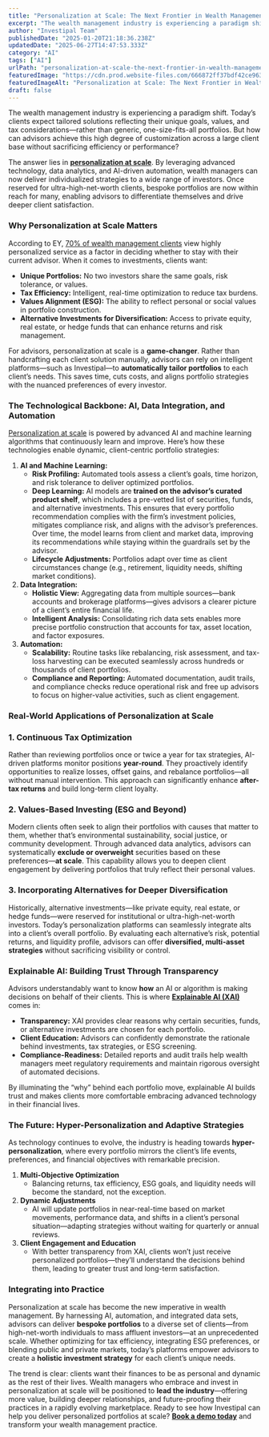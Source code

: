 ```yaml
---
title: "Personalization at Scale: The Next Frontier in Wealth Management"
excerpt: "The wealth management industry is experiencing a paradigm shift. Today’s clients expect tailored solutions reflecting their unique goals, values, and tax considerations-rather than generic, one-size-fits-all portfolios."
author: "Investipal Team"
publishedDate: "2025-01-20T21:18:36.238Z"
updatedDate: "2025-06-27T14:47:53.333Z"
category: "AI"
tags: ["AI"]
urlPath: "personalization-at-scale-the-next-frontier-in-wealth-management"
featuredImage: "https://cdn.prod.website-files.com/666872ff37bdf42ce9637d77/678ebda814f9416704596e79_Personalization%20at%20Scale%20The%20Next%20Frontier%20in%20Wealth%20Management.png"
featuredImageAlt: "Personalization at Scale: The Next Frontier in Wealth Management"
draft: false
---
```

<p id="">The wealth management industry is experiencing a paradigm shift. Today’s clients expect tailored solutions reflecting their unique goals, values, and tax considerations—rather than generic, one-size-fits-all portfolios. But how can advisors achieve this high degree of customization across a large client base without sacrificing efficiency or performance?</p><p id="">The answer lies in <a rel="noopener noreferrer" target="_blank" href="https://www.wealthmanagement.com/technology/personalization-scale-here" id=""><strong id="">personalization at scale</strong></a>. By leveraging advanced technology, data analytics, and AI-driven automation, wealth managers can now deliver individualized strategies to a wide range of investors. Once reserved for ultra-high-net-worth clients, bespoke portfolios are now within reach for many, enabling advisors to differentiate themselves and drive deeper client satisfaction.</p><h3 id="">Why Personalization at Scale Matters</h3><p id="">According to EY, <a rel="noopener noreferrer" target="_blank" href="https://www.envestnet.com/wealth-management/how-scale-growth-2024" id="">70% of wealth management clients</a> view highly personalized service as a factor in deciding whether to stay with their current advisor. When it comes to investments, clients want:</p><ul id=""><li id=""><strong id="">Unique Portfolios:</strong> No two investors share the same goals, risk tolerance, or values.</li><li id=""><strong id="">Tax Efficiency:</strong> Intelligent, real-time optimization to reduce tax burdens.</li><li id=""><strong id="">Values Alignment (ESG):</strong> The ability to reflect personal or social values in portfolio construction.</li><li id=""><strong id="">Alternative Investments for Diversification:</strong> Access to private equity, real estate, or hedge funds that can enhance returns and risk management.</li></ul><p id="">For advisors, personalization at scale is a <strong id="">game-changer</strong>. Rather than handcrafting each client solution manually, advisors can rely on intelligent platforms—such as Investipal—to <strong id="">automatically tailor portfolios</strong> to each client’s needs. This saves time, cuts costs, and aligns portfolio strategies with the nuanced preferences of every investor.</p><h3 id="">The Technological Backbone: AI, Data Integration, and Automation</h3><p id=""><a href="/blog/how-ai-is-unlocking-personalization-at-scale-in-wealth-management" id="">Personalization at scale</a> is powered by advanced AI and machine learning algorithms that continuously learn and improve. Here’s how these technologies enable dynamic, client-centric portfolio strategies:</p><ol id=""><li id=""><strong id="">AI and Machine Learning:</strong><ul id=""><li id=""><strong id="">Risk Profiling:</strong> Automated tools assess a client’s goals, time horizon, and risk tolerance to deliver optimized portfolios.</li><li id=""><strong id="">Deep Learning:</strong> AI models are <strong id="">trained on the advisor’s curated product shelf</strong>, which includes a pre-vetted list of securities, funds, and alternative investments. This ensures that every portfolio recommendation complies with the firm’s investment policies, mitigates compliance risk, and aligns with the advisor’s preferences. Over time, the model learns from client and market data, improving its recommendations while staying within the guardrails set by the advisor.</li><li id=""><strong id="">Lifecycle Adjustments:</strong> Portfolios adapt over time as client circumstances change (e.g., retirement, liquidity needs, shifting market conditions).</li></ul></li><li id=""><strong id="">Data Integration:</strong><ul id=""><li id=""><strong id="">Holistic View:</strong> Aggregating data from multiple sources—bank accounts and brokerage platforms—gives advisors a clearer picture of a client’s entire financial life.</li><li id=""><strong id="">Intelligent Analysis:</strong> Consolidating rich data sets enables more precise portfolio construction that accounts for tax, asset location, and factor exposures.</li></ul></li><li id=""><strong id="">Automation:</strong><ul id=""><li id=""><strong id="">Scalability:</strong> Routine tasks like rebalancing, risk assessment, and tax-loss harvesting can be executed seamlessly across hundreds or thousands of client portfolios.</li><li id=""><strong id="">Compliance and Reporting:</strong> Automated documentation, audit trails, and compliance checks reduce operational risk and free up advisors to focus on higher-value activities, such as client engagement.</li></ul></li></ol><h3 id="">Real-World Applications of Personalization at Scale</h3><h3 id="">1. Continuous Tax Optimization</h3><p id="">Rather than reviewing portfolios once or twice a year for tax strategies, AI-driven platforms monitor positions <strong id="">year-round</strong>. They proactively identify opportunities to realize losses, offset gains, and rebalance portfolios—all without manual intervention. This approach can significantly enhance <strong id="">after-tax returns</strong> and build long-term client loyalty.</p><h3 id="">2. Values-Based Investing (ESG and Beyond)</h3><p id="">Modern clients often seek to align their portfolios with causes that matter to them, whether that’s environmental sustainability, social justice, or community development. Through advanced data analytics, advisors can systematically <strong id="">exclude or overweight</strong> securities based on these preferences—<strong id="">at scale</strong>. This capability allows you to deepen client engagement by delivering portfolios that truly reflect their personal values.</p><h3 id="">3. Incorporating Alternatives for Deeper Diversification</h3><p id="">Historically, alternative investments—like private equity, real estate, or hedge funds—were reserved for institutional or ultra-high-net-worth investors. Today’s personalization platforms can seamlessly integrate alts into a client’s overall portfolio. By evaluating each alternative’s risk, potential returns, and liquidity profile, advisors can offer <strong id="">diversified, multi-asset strategies</strong> without sacrificing visibility or control.</p><h3 id="">Explainable AI: Building Trust Through Transparency</h3><p id="">Advisors understandably want to know <strong id="">how</strong> an AI or algorithm is making decisions on behalf of their clients. This is where <a href="/blog/the-role-of-explainable-ai-in-enhancing-regulatory-compliance-and-client-trust" id=""><strong id="">Explainable AI (XAI)</strong></a> comes in:</p><ul id=""><li id=""><strong id="">Transparency:</strong> XAI provides clear reasons why certain securities, funds, or alternative investments are chosen for each portfolio.</li><li id=""><strong id="">Client Education:</strong> Advisors can confidently demonstrate the rationale behind investments, tax strategies, or ESG screening.</li><li id=""><strong id="">Compliance-Readiness:</strong> Detailed reports and audit trails help wealth managers meet regulatory requirements and maintain rigorous oversight of automated decisions.</li></ul><p id="">By illuminating the “why” behind each portfolio move, explainable AI builds trust and makes clients more comfortable embracing advanced technology in their financial lives.</p><h3 id="">The Future: Hyper-Personalization and Adaptive Strategies</h3><p id="">As technology continues to evolve, the industry is heading towards <strong id="">hyper-personalization</strong>, where every portfolio mirrors the client’s life events, preferences, and financial objectives with remarkable precision.</p><ol id=""><li id=""><strong id="">Multi-Objective Optimization</strong><ul id=""><li id="">Balancing returns, tax efficiency, ESG goals, and liquidity needs will become the standard, not the exception.</li></ul></li><li id=""><strong id="">Dynamic Adjustments</strong><ul id=""><li id="">AI will update portfolios in near-real-time based on market movements, performance data, and shifts in a client’s personal situation—adapting strategies without waiting for quarterly or annual reviews.</li></ul></li><li id=""><strong id="">Client Engagement and Education</strong><ul id=""><li id="">With better transparency from XAI, clients won’t just receive personalized portfolios—they’ll understand the decisions behind them, leading to greater trust and long-term satisfaction.</li></ul></li></ol><h3 id="">Integrating into Practice</h3><p id="">Personalization at scale has become the new imperative in wealth management. By harnessing AI, automation, and integrated data sets, advisors can deliver <strong id="">bespoke portfolios</strong> to a diverse set of clients—from high-net-worth individuals to mass affluent investors—at an unprecedented scale. Whether optimizing for tax efficiency, integrating ESG preferences, or blending public and private markets, today’s platforms empower advisors to create a <strong id="">holistic investment strategy</strong> for each client’s unique needs.</p><p id="">The trend is clear: clients want their finances to be as personal and dynamic as the rest of their lives. Wealth managers who embrace and invest in personalization at scale will be positioned to <strong id="">lead the industry</strong>—offering more value, building deeper relationships, and future-proofing their practices in a rapidly evolving marketplace. Ready to see how Investipal can help you deliver personalized portfolios at scale? <a href="/book-a-demo" id=""><strong id="">Book a demo today</strong></a> and transform your wealth management practice.</p>